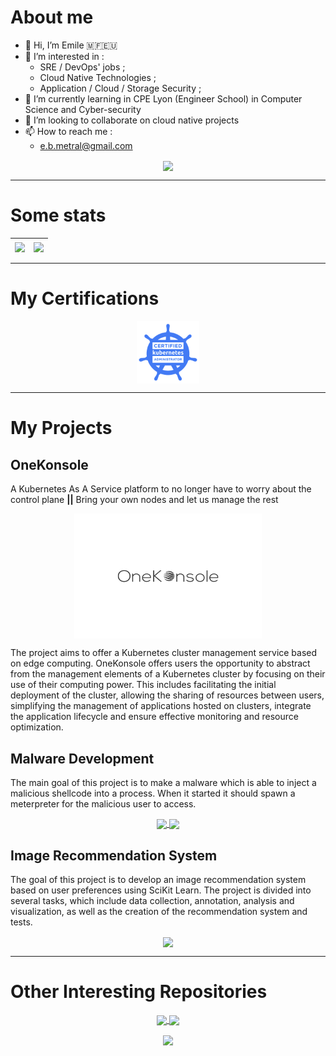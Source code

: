 # About me
- 👋 Hi, I’m Emile 🇲🇫🇪🇺
- 👀 I’m interested in :
  - SRE / DevOps' jobs ;
  - Cloud Native Technologies ;
  - Application / Cloud / Storage Security ; 
- 🌱 I’m currently learning in CPE Lyon (Engineer School) in Computer Science and Cyber-security
- 💞️ I’m looking to collaborate on cloud native projects 
- 📫 How to reach me :
  - e.b.metral@gmail.com

<p align="center">
<a href="https://fr.linkedin.com/in/emile-m-15494b162">
    <img align="center" src="https://icon.horse/icon/linkedin.com" />
  </a>
</p>
              
---------
# Some stats
| <a href="https://github.com/anuraghazra/github-readme-stats"><img align="center" src="https://github-readme-stats.vercel.app/api?username=EBMBA&show_icons=true&theme=vue&count_private=true&hide_border=true" /></a> | <a href="https://github.com/anuraghazra/github-readme-stats"><img align="center" src="https://github-readme-stats.vercel.app/api/top-langs/?username=EBMBA&layout=compact&theme=vue&hide_border=true"/></a> |
|-------------:|:-------------|
<!---
<p align="center">
<a href="https://github.com/anuraghazra/github-readme-stats">
  <img align="center" src="https://github-readme-stats.vercel.app/api?username=EBMBA&show_icons=true&theme=vue&count_private=true" />
</a>
</p>

<p align="center">
<a href="https://github.com/anuraghazra/github-readme-stats">
  <img align="center" src="https://github-readme-stats.vercel.app/api/top-langs/?username=EBMBA&theme=vue"/>
</a>
</p>
--->

--------------------
# My Certifications
<p align="center">
  <a href="https://www.credly.com/badges/c37a8c73-70c9-4645-a081-fb06a4a7cd76/public_url"><img align="center" src="./img/cka-certified-kubernetes-administrator(1).png" width="100" height="100"></a>
</p>

--------------------
# My Projects

## OneKonsole 
A Kubernetes As A Service platform to no longer have to worry about the control plane **||** Bring your own nodes and let us manage the rest
<p align="center" >
  <a href="https://github.com/OneKonsole" >
    <img align="center" src="./img/image.png" width="300" height="200"/>
  </a>
</p>

The project aims to offer a Kubernetes cluster management service based on edge computing. OneKonsole offers users the opportunity to abstract from the management elements of a Kubernetes cluster by focusing on their use of their computing power. This includes facilitating the initial deployment of the cluster, allowing the sharing of resources between users, simplifying the management of applications hosted on clusters, integrate the application lifecycle and ensure effective monitoring and resource optimization.

## Malware Development
The main goal of this project is to make a malware which is able to inject a malicious shellcode into a process.
When it started it should spawn a meterpreter for the malicious user to access.
<p align="center">
<a href="https://github.com/EBMBA/ICS-Malware-Client">
  <img align="center" src="https://github-readme-stats.vercel.app/api/pin/?username=EBMBA&repo=ICS-Malware-Client&theme=vue"/>
</a>
<a href="https://github.com/EBMBA/ICS-Malware-Project-Server">
  <img align="center" src="https://github-readme-stats.vercel.app/api/pin/?username=EBMBA&repo=ICS-Malware-Project-Server&theme=vue"/>
</a>
</p>

## Image Recommendation System
The goal of this project is to develop an image recommendation system based on user preferences using SciKit Learn. The project is divided into several tasks, which include data collection, annotation, analysis and visualization, as well as the creation of the recommendation system and tests.
<p align="center">
<a href="https://github.com/EBMBA/ICS-BigData-Project">
  <img align="center" src="https://github-readme-stats.vercel.app/api/pin/?username=EBMBA&repo=ICS-BigData-Project&theme=vue"/>
</a>
</p>

--------------------
# Other Interesting Repositories 

<p align="center">
<a href="https://github.com/EBMBA/C.VMware_VIX.API">
  <img align="center" src="https://github-readme-stats.vercel.app/api/pin/?username=EBMBA&repo=C.VMware_VIX.API&theme=vue"/>
</a>
<a href="https://github.com/EBMBA/ADDS_UsersUnlock">
  <img align="center" src="https://github-readme-stats.vercel.app/api/pin/?username=EBMBA&repo=ADDS_UsersUnlock&theme=vue"/>
 </a>
</p>

<p align="center">
<a href="https://github.com/EBMBA/DeployTool">
  <img align="center" src="https://github-readme-stats.vercel.app/api/pin/?username=EBMBA&repo=DeployTool&theme=vue"/>
 </a>
</p>


